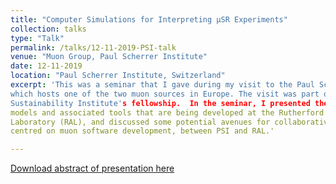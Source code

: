 ```yaml
---
title: "Computer Simulations for Interpreting μSR Experiments"
collection: talks
type: "Talk"
permalink: /talks/12-11-2019-PSI-talk
venue: "Muon Group, Paul Scherrer Institute"
date: 12-11-2019
location: "Paul Scherrer Institute, Switzerland"
excerpt: 'This was a seminar that I gave during my visit to the Paul Scherrer Institute (PSI),
which hosts one of the two muon sources in Europe. The visit was part of my Software 
Sustainability Institute's fellowship.  In the seminar, I presented the computational 
models and associated tools that are being developed at the Rutherford Appleton 
Laboratory (RAL), and discussed some potential avenues for collaborative work,
centred on muon software development, between PSI and RAL.'

---
```


[Download abstract of presentation here](https://www.psi.ch/en/lmu/seminar)
